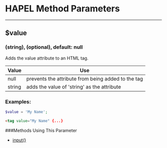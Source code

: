 # HAPEL Method Parameters

---

## $value
### (string), (optional), default: null

Adds the value attribute to an HTML tag.


Value      | Use
-----------|-------------
null       | prevents the attribute from being added to the tag
string     | adds the value of 'string' as the attribute


### Examples:

```php
$value = 'My Name';
```
```html
<tag value="My Name" {...}
```

###Methods Using This Parameter
* [input()](../methods/input.md)